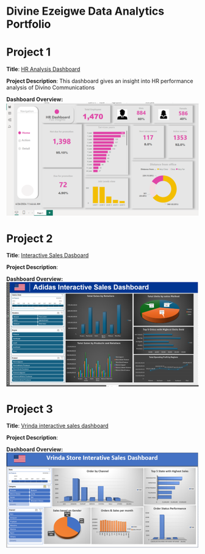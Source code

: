 # Divine Ezeigwe Data Analytics Portfolio
# Project 1
**Title**: [HR Analysis Dashboard](https://github.com/Ifeanyi-Ezeigwe/Data_Analytics)

**Project Description**: This dashboard gives an insight into HR performance analysis of Divino Communications

**Dashboard Overview:**
![HR_Analytics.png](HR_Analytics.png)


# Project 2
**Title**: [Interactive Sales Dasboard](https://ifeanyi-ezeigwe.github.io/Data_Analytics/)

**Project Description**:

**Dashboard Overview:**
![Adidas_Interactive_Dashboard.png](Adidas_Interactive_Dashboard.png)



# Project 3
**Title**: [Vrinda interactive sales dashboard](https://ifeanyi-ezeigwe.github.io/Data_Analytics/)

**Project Description**:

**Dashboard Overview:**
![Vrinda_Sales_dashboard.PNG](Vrinda_Sales_dashboard.PNG)



